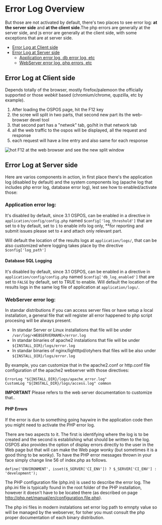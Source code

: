 # Error Log Overview

But those are not activated by default, there's two places to see error log: **at the server side** and **at the client side**.The php errors are generally at the server side, and js error are generally at the client side, with some exceptions that are at server side.

* [Error Log at Client side](#error-log-at-client-side)
* [Error Log at Server side](#error-log-at-server-side)
  * [Application error log, db error log, etc](#application-error-log)
  * [WebServer error log, php errors, etc](#webserver-error-log)

## Error Log at Client side

Depends totally of the browser, mostly firefox/palemoon the officially supported or those _webkit_ based (chromium/chrome, qupzilla, etc by example).

1. After loading the OSPOS page, hit the F12 key
2. the scree will split in two parts, that second new part its the web-browser devel tool
3. that second part has a "netwok" tab, go/hit in that network tab
4. all the web traffic to the ospos will be displayed, all the request and response
5. each request will have a line entry and also same for each response

![hot F12 at the web browser and see the new split window](https://github.com/venenux/osposos/raw/master/debianOspos/screenshot-ospos-devel-f12-client-log-error.png)

## Error Log at Server side

Here are varios components in action, in first place there's the application log (disabled by default) and the system components log (apache log that includes php error log, database error log), lest see how to enabled/activate those:

### Application error log:

It's disabled by default, since 3.1 OSPOS, can be enabled in a directive in `application/config/config.php` named `$config['log_threshold']` that are set to `0` by default, set to `1` to enable info log only, **for reporting and submit issues please set to `4` and attach only relevant part.

Will default the location of the results logs at `application/logs/`, that can be also customized where logging takes place by the directive `$config['log_path']`

#### Database SQL Logging

It's disabled by default, since 3.1 OSPOS, can be enabled in a directive in `application/config/config.php` named `$config['db_log_enabled']` that are set to `FALSE` by default, set to TRUE to enable. Will default the location of the results logs in the same log file of application at `application/logs/`.
  
### WebServer error log:

In standar distributions if you can access server files or have setup a local installation, a general file that will register all error happened to php script procesing will be always present. 

* In standar Server or Linux installations that file will be under `/var/log/<WEBSERVERNAME>/error.log` 
* In standar binaries of apache2 instalations that file will be under `${INSTALL_DIR}/logs/error.log`
* In standar binaries of nginx/lightttpd/otyhers that files will be also under `${INSTALL_DIR}/logs/error.log`

By example, you can customize that in the apache2.conf or http.conf file configuration of the apache2 webserver with those directives:

```
ErrorLog "${INSTALL_DIR}/logs/apache_error.log"
CustomLog "${INSTALL_DIR}/logs/access.log" common
```

**IMPORTANT** Please refers to the web server documentation to customize that..

#### PHP Errors

If the error is due to something going haywire in the application code then you might need to activate the PHP error log.

There are two aspects to it.  The first is identifying where the log is to be created and the second is establishing what should be written to the log.  OSPOS also provides the option of display errors directly to the user in the Web page but that will can make the Web page wonky (but sometimes it is a good thing to be wonky).   To have the PHP error messages thrown in your face simply change line 56 of index.php as follows.
```
define('ENVIRONMENT', isset($_SERVER['CI_ENV']) ? $_SERVER['CI_ENV'] : 'development'); 
```

The PHP configuration file (php.ini) is used to describe the error log.   The php.ini file is typically found in the root folder of the PHP installation, however it doesn't have to be located there (as described on page http://php.net/manual/en/configuration.file.php).

The php ini files in modern instalations set error log path to emnpty value so will be managed by the webserver, for toher you must consult the php proper documentation of each binary distribution.

  